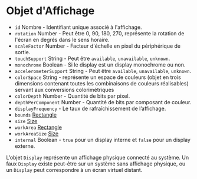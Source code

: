 # Objet d'Affichage

* `id` Nombre - Identifiant unique associé à l'affichage.
* `rotation` Number - Peut être 0, 90, 180, 270, représente la rotation de l'écran en degrés dans le sens horaire.
* `scaleFactor` Number - Facteur d'échelle en pixel du périphérique de sortie.
* `touchSupport` String - Peut être `available`, `unavailable`, `unknown`.
* `monochrome` Boolean - Si le display est un display monochrome ou non.
* `accelerometerSupport` String - Peut être `available`, `unavailable`, `unknown`.
* `colorSpace` String -  représente un espace de couleurs (objet en trois dimensions contenant toutes les combinaisons de couleurs réalisables) servant aux conversions colorimétriques
* `colorDepth` Number - Quantité de bits par pixel.
* `depthPerComponent` Number - Quantité de bits par composant de couleur.
* `displayFrequency` - Le taux de rafraîchissement de l’affichage.
* `bounds` [Rectangle](rectangle.md)
* `size` [Size](size.md)
* `workArea` [Rectangle](rectangle.md)
* `workAreaSize` [Size](size.md)
* `internal` Boolean - `true` pour un display interne et `false` pour un display externe.

L’objet `Display` représente un affichage physique connecté au système. Un faux `Display` existe peut-être sur un système sans affichage physique, ou un `Display` peut correspondre à un écran virtuel distant.
